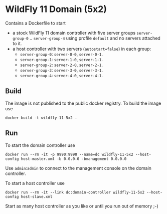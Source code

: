 # WildFly 11 Domain (5x2)

Contains a Dockerfile to start 
 
- a stock WildFly 11 domain controller with five server groups `server-group-0` .. `server-group-4` using profile `default` and no servers attached to it.
- a host controller with two servers (`autostart=false`) in each group: 
    - `server-group-0`: `server-0-0`, `server-0-1`.
    - `server-group-1`: `server-1-0`, `server-1-1`.
    - `server-group-2`: `server-2-0`, `server-2-1`.
    - `server-group-3`: `server-3-0`, `server-3-1`.
    - `server-group-4`: `server-4-0`, `server-4-1`.

## Build

The image is not published to the public docker registry. To build the image use
 
    docker build -t wildfly-11-5x2 .

## Run

To start the domain controller use 

    docker run --rm -it -p 9990:9990 --name=dc wildfly-11-5x2 --host-config host-master.xml -b 0.0.0.0 -bmanagement 0.0.0.0
    
Use `admin`:`admin` to connect to the management console on the domain controller. 
    
To start a host controller use

    docker run --rm -it --link dc:domain-controller wildfly-11-5x2 --host-config host-slave.xml

Start as many host controller as you like or until you run out of memory ;-)
